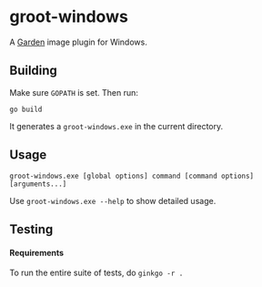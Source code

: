 # groot-windows

A [Garden](https://github.com/cloudfoundry/garden) image plugin for Windows.

## Building

Make sure `GOPATH` is set. Then run:

```
go build
```

It generates a `groot-windows.exe` in the current directory.

## Usage

```
groot-windows.exe [global options] command [command options] [arguments...]
```
Use `groot-windows.exe --help` to show detailed usage.

## Testing

#### Requirements

To run the entire suite of tests, do `ginkgo -r .`

